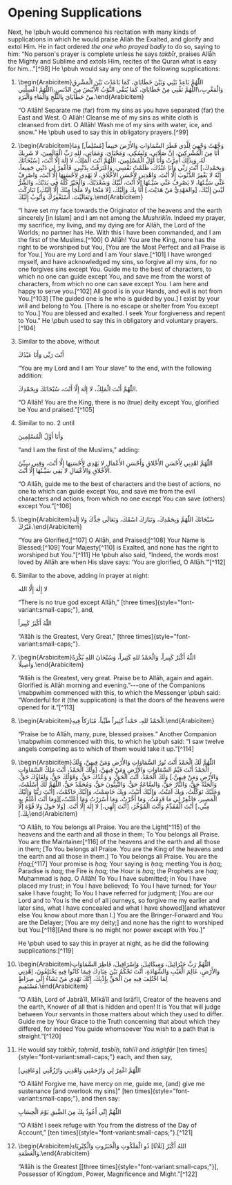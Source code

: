 

# Opening Supplications

Next, he \pbuh would commence his recitation with many kinds of supplications in which he would praise Allāh the Exalted, and glorify and extol Him. He in fact ordered _the one who prayed badly_ to do so, saying to him: “No person's prayer is complete unless he says _takbīr_, praises Allāh the Mighty and Sublime and extols Him, recites of the Quran what is easy for him...”[^98] He \pbuh would say any one of the following supplications:

1. \begin{Arabicitem}اللّٰهُمَّ بَاعِدْ بَيْنِي وَبَيْنَ خَطَايَايَ، كَمَا بَاعَدْتَ بَيْنَ الْمَشْرِقِ وَالْمَغْرِبِ،\\اللّٰهُمَّ نَقِّنِي مِنْ خَطَايَايَ، كَمَا يُنَقَّى الثَّوْبُ الأَبْيَضُ مِنَ الدَّنَسِ،\\اللّٰهُمَّ اغْسِلْنِي مِنْ خَطَايَايَ بِالثَّلْجِ وَالْمَاءِ وَالْبَرَدِ.\end{Arabicitem}

    “O Allāh! Separate me (far) from my sins as you have separated (far) the East and West. O Allāh! Cleanse me of my sins as white cloth is cleansed from dirt. O Allāh! Wash me of my sins with water, ice, and snow.” He \pbuh used to say this in obligatory prayers.[^99]

2. \begin{Arabicitem}وَجَّهْتُ وَجْهِيَ لِلَّذِي فَطَرَ السَّمَاوَاتِ وَالأَرْضَ حَنِيفاً [مُسْلِماً\,] وَمَا أَنَا مِنَ الْمُشْرِكِينَ، إِنَّ صَلَاتِي، وَنُسُكِي، وَمَحْيَايَ، وَمَمَاتِي، للهِ رَبِّ الْعَالَمِينَ، لا شَرِيكَ لَهُ، وَبِذٰلِكَ أُمِرْتُ وَأَنَا أَوَّلُ الْمُسْلِمِينَ، اللّٰهُمَّ أَنْتَ الْمَلِكُ، لا إِلٰهَ إِلَّا أَنْتَ، [سُبْحَانَكَ وَبِحَمْدِكَ،] أَنْتَ رَبِّي وَأَنَا عَبْدُكَ، ظَلَمْتُ نَفْسِي، وَاعْتَرَفْتُ بِذَنْبِي، فَاغْفِرْ لِي ذَنْبِي جَمِيعاً، إِنَّهُ لا يَغْفِرُ الذُّنُوبَ إِلَّا أَنْتَ، وَاهْدِنِي لِأَحْسَنِ الأَخْلَاقِ، لَا يَهْدِي لِأَحْسَنِهَا إِلَّا أَنْتَ، وَاصْرِفْ عَنِّي سَيِّـئَهَا، لا يَصْرِفُ عَنِّي سَيِّـئَهَا إِلَّا أَنْتَ، لَبَّيْكَ وَسَعْدَيْكَ، وَالْخَيْرُ كُلُّهُ فِي يَدَيْكَ، وَالشَّرُّ لَيْسَ إِلَيْكَ، [والمَهْدِيُّ مَنْ هَدَيْتَ،] أَنَا بِكَ وَإِلَيْكَ، [لا مَنْجَا وَلا مَلْجَأَ مِنْكَ إِلَّا إِلَيْكَ،] تَبَارَكْتَ وَتَعَالَيْتَ، أَسْتَغْفِرُكَ وَأَتُوبُ إِلَيْكَ.\end{Arabicitem}

    “I have set my face towards the Originator of the heavens and the earth sincerely [in Islam] and I am not among the _Mushrikīn_. Indeed my prayer, my sacrifice, my living, and my dying are for Allāh, the Lord of the Worlds; no partner has He. With this I have been commanded, and I am the first of the Muslims.[^100] O Allāh! You are the King, none has the right to be worshiped but You, [You are the Most Perfect and all Praise is for You.] You are my Lord and I am Your slave.[^101] I have wronged myself, and have acknowledged my sins, so forgive all my sins, for no one forgives sins except You. Guide me to the best of characters, to which no one can guide except You, and save me from the worst of characters, from which no one can save except You. I am here and happy to serve you.[^102] All good is in your Hands, and evil is not from You.[^103] [The guided one is he who is guided by you.] I exist by your will and belong to You. [There is no escape or shelter from You except to You.] You are blessed and exalted. I seek Your forgiveness and repent to You.” He \pbuh used to say this in obligatory and voluntary prayers.[^104]

3. Similar to the above, without

    <div lang="ar">أَنْتَ رَبِّي وَأَنَا عَبْدُكَ</div>

    “You are my Lord and I am Your slave” to the end, with the following addition:

    <div lang="ar">اللّٰهُمَّ أَنْتَ الْمَلِكُ، لا إِلٰهَ إِلَّا أَنْتَ، سُبْحَانَكَ وَبِحَمْدِكَ.</div>

    “O Allāh! You are the King, there is no (true) deity except You, glorified be You and praised.”[^105]

4. Similar to no. 2 until

    <div lang="ar">وَأَنَا أَوَّلُ الْمُسْلِمِينَ</div>

    “and I am the first of the Muslims,” adding:

    <div lang="ar">اللّٰهُمَّ اهْدِنِي لِأَحْسَنِ الأَخْلاقِ وَأَحْسَنِ الأَعْمَالِ لا يَهْدِي لِأَحْسَنِهَا إِلَّا أَنْتَ، وَقِنِي سِيِّئَ الأَخْلاقِ وَالأَعْمَالِ لا يَقِي سَيِّـئَهَا إِلَّا أَنْتَ.</div>

    “O Allāh, guide me to the best of characters and the best of actions, no one to which can guide except You, and save me from the evil characters and actions, from which no one except You can save (others) except You.”[^106]

5. \begin{Arabicitem}سُبْحَانَكَ اللّٰهُمَّ وَبِحَمْدِكَ، وَتَبَارَكَ اسْمُكَ، وَتَعَالَى جَدُّكَ وَلا إِلٰهَ غَيْرُكَ.\end{Arabicitem}

    “You are Glorified,[^107] O Allāh, and Praised;[^108] Your Name is Blessed;[^109] Your Majesty[^110] is Exalted, and none has the right to worshiped but You.”[^111] He \pbuh also said, “Indeed, the words most loved by Allāh are when His slave says: ‘You are glorified, O Allāh.’”[^112]

6. Similar to the above, adding in prayer at night:

    <div lang="ar">لا إِلٰهَ إِلَّا الله</div>

    “There is no true god except Allāh,” [three times]{style="font-variant:small-caps;"}, and,

    <div lang="ar">اللّٰهُ أَكْبَرُ كَبِيراً</div>

    “Allāh is the Greatest, Very Great,” [three times]{style="font-variant:small-caps;"}.

7. \begin{Arabicitem}اللّٰهُ أَكْبَرُ كَبِيراً، وَالْحَمْدُ للهِ كَثِيراً، وَسُبْحَانَ اللهِ بُكْرَةً وَأَصِيلًا.\end{Arabicitem}

    “Allāh is the Greatest, very great. Praise be to Allāh, again and again. Glorified is Allāh morning and evening.”---one of the Companions \mabpwhim commenced with this, to which the Messenger \pbuh said: “Wonderful for it (the supplication) is that the doors of the heavens were opened for it.”[^113]

8. \begin{Arabicitem}الْحَمْدُ للهِ، حَمْداً كَثِيراً طَيِّباً، مُبَارَكاً فِيهِ.\end{Arabicitem}

    “Praise be to Allāh, many, pure, blessed praises.” Another Companion \mabpwhim commenced with this, to which he \pbuh said: “I saw twelve angels competing as to which of them would take it up.”[^114]

9. \begin{Arabicitem}اللّٰهُمَّ لَكَ الْحَمْدُ أَنْتَ نُورُ السَّمَاوَاتِ وَالأَرْضِ وَمَنْ فِيهِنَّ، وَلَكَ الْحَمْدُ أَنْتَ قَيِّمُ السَّمَاوَاتِ وَالأَرْضِ وَمَنْ فِيهِنَّ، [وَلَكَ الْحَمْدُ، أَنْتَ مَلِكُ السَّمَاوَاتِ وَالأَرْضِ وَمَنْ فِيهِنَّ،] وَلَكَ الْحَمْدُ، أَنْتَ الْحَقُّ، وَ وَعْدُكَ حَقٌّ، وَقَوْلُكَ حَقٌّ، وَلِقَاؤُكَ حَقٌّ، وَالْجَنَّةُ حَقٌّ، وَالنَّارُ حَقٌّ، وَالسَّاعَةُ حَقٌّ، وَالنَّبِيُّونَ حَقٌّ، وَمُحَمَّدٌ حَقٌّ، اللّٰهُمَّ لَكَ أَسْلَمْتُ، وَعَلَيْكَ تَوَكَّلْتُ، وَبِكَ آمَنْتُ، وَإِلَيْكَ أَنَبْتُ، وَبِكَ خَاصَمْتُ، وَإِلَيْكَ حَاكَمْتُ، [أَنْتَ رَبُّنَا وَإِلَيْكَ الْمَصِير، فاغْفِرْ لِي مَا قَدِمْتُ، وَمَا أَخَّرْتُ، وَمَا أَسْرَرْتُ وَمَا أَعْلَنْتُ،][وَمَا أَنْتَ أَعْلَمُ بِهِ مِنِّي،] أَنْتَ الْمُقَدِّمُ وَأَنْتَ الْمُؤَخِّرُ، [أَنْتَ إِلٰهِي،] لا إِلٰهَ إِلَّا أَنْتَ. [وَلا حَولَ وَلا قُوَّةَ إلَّا بِكَ.]\end{Arabicitem}

    “O Allāh, to You belongs all Praise. You are the Light[^115] of the heavens and the earth and all those in them; To You belongs all Praise. You are the Maintainer[^116] of the heavens and the earth and all those in them; [To You belongs all Praise. You are the King of the heavens and the earth and all those in them.] To You belongs all Praise. You are the _Ḥaq_;[^117] Your promise is _ḥaq_; Your saying is _ḥaq_; meeting You is _ḥaq_; Paradise is _ḥaq_; the Fire is _ḥaq_; the Hour is _ḥaq_; the Prophets are _ḥaq_; Muḥammad is _ḥaq_. O Allāh! To You I have submitted; in You I have placed my trust; in You I have believed; To You I have turned; for Your sake I have fought; To You I have referred for judgment; [You are our Lord and to You is the end of all journeys, so forgive me my earlier and later sins, what I have concealed and what I have showed][and whatever else You know about more than I.] You are the Bringer-Forward and You are the Delayer; [You are my deity;] and none has the right to worshiped but You.[^118][And there is no might nor power except with You.]”

    He \pbuh used to say this in prayer at night, as he did the following supplications:[^119]

10. \begin{Arabicitem}اللّٰهُمَّ رَبَّ جَبْرَائِيلَ، وَمِيكَائِيلَ، وَإِسْرَافِيلَ، فَاطِرَ السَّمَاوَاتِ وَالأَرْضِ، عَالِمَ الْغَيْبِ وَالشَّهَادَةِ، أَنْتَ تَحْكُمُ بَيْنَ عِبَادِكَ فِيمَا كَانُوا فِيهِ يَخْتَلِفُونَ، اِهْدِنِي لِمَا اخْتُلِفَ فِيهِ مِنَ الْحَقِّ بِإِذْنِكَ، إِنَّكَ تَهْدِي مَنْ تَشَاءُ إِلَى صِرَاطٍ مُسْتَقِيمٍ.\end{Arabicitem}

    “O Allāh, Lord of Jabrāʾīl, Mīkāʾīl and Isrāfīl, Creator of the heavens and the earth, Knower of all that is hidden and open! It is You that will judge between Your servants in those matters about which they used to differ. Guide me by Your Grace to the Truth concerning that about which they differed, for indeed You guide whomsoever You wish to a path that is straight.”[^120]

11. He would say _takbīr_, _taḥmīd_, _tasbīḥ_, _tahlīl_ and _istighfār_ [ten times]{style="font-variant:small-caps;"} each, and then say,

    <div lang="ar">اللّٰهُمَّ اغْفِرْ لِي وَارْحَمْنِي وَاهْدِنِي وَارْزُقْنِي [وَعَافِنِي]</div>

    “O Allāh! Forgive me, have mercy on me, guide me, (and) give me sustenance [and overlook my sins]” [ten times]{style="font-variant:small-caps;"}, and then say:

    <div lang="ar">اللّٰهُمَّ إِنِّي أَعُوذُ بِكَ مِنَ الضِّيقِ يَوْمَ الْحِسَابِ</div>

    “O Allāh! I seek refuge with You from the distress of the Day of Account,” [ten times]{style="font-variant:small-caps;"}.[^121]

12. \begin{Arabicitem}اللهُ أَكْبَرُ [ثَلَاثًا] ذُو الْمَلَكُوتِ وَالْجَبَرُوتِ وَالْكِبْرِيَاءِ وَالْعَظَمَةِ.\end{Arabicitem}

    “Allāh is the Greatest [[three times]{style="font-variant:small-caps;"}], Possessor of Kingdom, Power, Magnificence and Might.”[^122]


